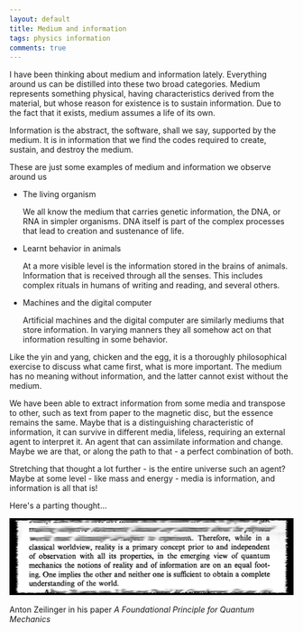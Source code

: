 ```yaml
---
layout: default
title: Medium and information
tags: physics information
comments: true
---
```


I have been thinking about medium and information lately. Everything around us can be distilled into these two broad categories. Medium represents something physical, having characteristics derived from the material, but whose reason for existence is to sustain information. Due to the fact that it exists, medium assumes a life of its own.

Information is the abstract, the software, shall we say, supported by the medium. It is in information that we find the codes required to create, sustain, and destroy the medium.

These are just some examples of medium and information we observe around us

* The living organism

    We all know the medium that carries genetic information, the DNA, or RNA in simpler organisms. DNA itself is part of the complex processes that lead to creation and sustenance of life.

* Learnt behavior in animals

    At a more visible level is the information stored in the brains of animals. Information that is received through all the senses. This includes complex rituals in humans of writing and reading, and several others.

* Machines and the digital computer

    Artificial machines and the digital computer are similarly mediums that store information. In varying manners they all somehow act on that information resulting in some behavior.

Like the yin and yang, chicken and the egg, it is a thoroughly philosophical exercise to discuss what came first, what is more important. The medium has no meaning without information, and the latter cannot exist without the medium.

We have been able to extract information from some media and transpose to other, such as text from paper to the magnetic disc, but the essence remains the same. Maybe that is a distinguishing characteristic of information, it can survive in different media, lifeless, requiring an external agent to interpret it. An agent that can assimilate information and change. Maybe we are that, or along the path to that - a perfect combination of both.

Stretching that thought a lot further - is the entire universe such an agent? Maybe at some level - like mass and energy - media is information, and information is all that is!

Here's a parting thought...

![A Foundational Principle for Quantum Mechanics](/assets/img/physics-quantum-mechanics.jpg)

Anton Zeilinger in his paper _A Foundational Principle for Quantum Mechanics_
